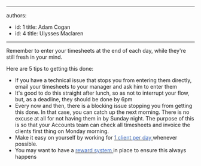 

---
authors:
  - id: 1
    title: Adam Cogan
  - id: 4
    title: Ulysses Maclaren
---




<span class='intro'> <p>Remember to enter your timesheets at the end of each day, while they're still fresh in your mind.</p><p>Here are 5 tips to getting this done&#58;</p> </span>

<ul><li>If you have a technical issue that stops you from entering them directly, email your timesheets to your manager and ask him to enter them</li><li>It's good to do this straight after lunch, so as not to interrupt your flow, but, as a deadline, they should be done by 6pm</li><li>Every now and then, there is a blocking issue stopping you from getting this done. In that case, you can catch up the next morning. There is no excuse at all for not having them in by Sunday night. The purpose of this is so that your Accounts team can check all timesheets and invoice the clients first thing on Monday morning.</li><li>Make it easy on yourself by working for <a href="/Pages/book-a-minimum-of-1-day.aspx"><font color="#3a66cc">1 client per day </font></a>whenever possible.</li><li>You may want to have a <a href="/Pages/reward-your-employees-for-doing-their-timesheets.aspx"><font color="#3a66cc">reward system </font></a>in place to ensure this always happens</li></ul>


